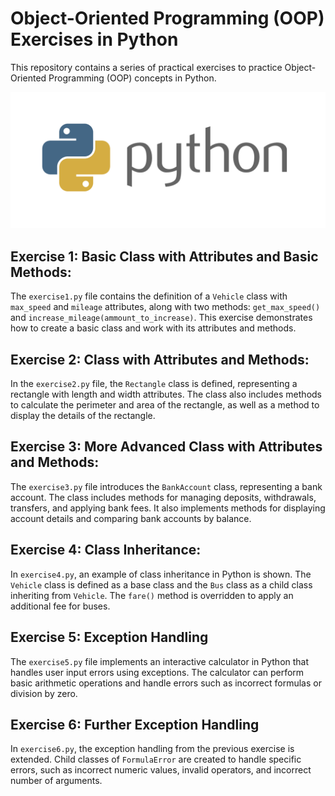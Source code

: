 # Object-Oriented Programming (OOP) Exercises in Python

This repository contains a series of practical exercises to practice Object-Oriented Programming (OOP) concepts in Python.

![Python Logo](https://github.com/MontielAguilar/29-OPP-Python/blob/main/python-logo.png)

## Exercise 1: Basic Class with Attributes and Basic Methods:

The `exercise1.py` file contains the definition of a `Vehicle` class with `max_speed` and `mileage` attributes, along with two methods: `get_max_speed()` and `increase_mileage(ammount_to_increase)`. This exercise demonstrates how to create a basic class and work with its attributes and methods.

## Exercise 2: Class with Attributes and Methods:

In the `exercise2.py` file, the `Rectangle` class is defined, representing a rectangle with length and width attributes. The class also includes methods to calculate the perimeter and area of the rectangle, as well as a method to display the details of the rectangle.

## Exercise 3: More Advanced Class with Attributes and Methods:

The `exercise3.py` file introduces the `BankAccount` class, representing a bank account. The class includes methods for managing deposits, withdrawals, transfers, and applying bank fees. It also implements methods for displaying account details and comparing bank accounts by balance.

## Exercise 4: Class Inheritance:

In `exercise4.py`, an example of class inheritance in Python is shown. The `Vehicle` class is defined as a base class and the `Bus` class as a child class inheriting from `Vehicle`. The `fare()` method is overridden to apply an additional fee for buses.

## Exercise 5: Exception Handling

The `exercise5.py` file implements an interactive calculator in Python that handles user input errors using exceptions. The calculator can perform basic arithmetic operations and handle errors such as incorrect formulas or division by zero.

## Exercise 6: Further Exception Handling

In `exercise6.py`, the exception handling from the previous exercise is extended. Child classes of `FormulaError` are created to handle specific errors, such as incorrect numeric values, invalid operators, and incorrect number of arguments.

